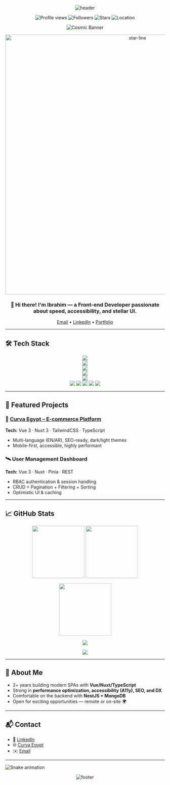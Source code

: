 <!-- ======================= 🌌 COSMIC PORTFOLIO — Ibrahim M. Ghaybour ======================= -->

<!-- HEADER -->
<p align="center">
  <img src="https://capsule-render.vercel.app/api?type=waving&height=220&text=Ibrahim%20Marwan%20Ghaybour&fontAlign=50&fontAlignY=38&color=0:0b1220,50:0f172a,100:1e293b&fontColor=00DC82&animation=fadeIn" alt="header"/>
</p>

<!-- BADGES -->
<p align="center">
  <img src="https://komarev.com/ghpvc/?username=ibrahem-ghaybour&style=for-the-badge&color=0ea5e9" alt="Profile views"/>
  <img src="https://img.shields.io/github/followers/ibrahem-ghaybour?style=for-the-badge&color=22c55e" alt="Followers"/>
  <img src="https://img.shields.io/github/stars/ibrahem-ghaybour?style=for-the-badge&color=f59e0b" alt="Stars"/>
  <img src="https://img.shields.io/badge/Location-Egypt%20%E2%80%93%2010th%20of%20Ramadan-8b5cf6?style=for-the-badge" alt="Location"/>
</p>

<!-- TYPING EFFECT -->
<p align="center">
  <img src="https://raw.githubusercontent.com/ibrahem-ghaybour/ibrahem-ghaybour/main/assets/banner.png" alt="Cosmic Banner" />
</p>

<p align="center">
  <img src="https://i.imgur.com/0Z8FQ5G.gif" width="820" alt="star-line"/>
</p>

<h3 align="center">
  👋 Hi there! I'm Ibrahim — a Front-end Developer passionate about speed, accessibility, and stellar UI.
</h3>

<p align="center">
  <a href="mailto:ebrahimghaibour65@gmail.com">Email</a> •
  <a href="https://www.linkedin.com/in/ibrahim-ghaybour-2b999a299">LinkedIn</a> •
  <a href="https://curvaegypt.com">Portfolio</a>
</p>

---

## 🛠 Tech Stack

<p align="center">
  <!-- Languages -->
  <img src="https://skillicons.dev/icons?i=html,css,js,ts" /><br/>
  <!-- Frameworks -->
  <img src="https://skillicons.dev/icons?i=vue,nuxt,react,nest" /><br/>
  <!-- Styling -->
  <img src="https://skillicons.dev/icons?i=tailwind,bootstrap" /><br/>
  <!-- Databases -->
  <img src="https://skillicons.dev/icons?i=mongodb,mysql" /><br/>
  <!-- Tools -->
  <img src="https://skillicons.dev/icons?i=vite,webpack,git,github,docker,linux,npm,postman,figma" /><br/>
  <!-- Extra Badges -->
  <img src="https://img.shields.io/badge/GSAP-Animations-10B981?logo=greensock&logoColor=fff&style=for-the-badge"/>
  <img src="https://img.shields.io/badge/Pinia-State-ffdd57?style=for-the-badge"/>
  <img src="https://img.shields.io/badge/VueUse-Utilities-41b883?style=for-the-badge"/>
  <img src="https://img.shields.io/badge/ShadcnVue-UI-0ea5e9?style=for-the-badge"/>
  <img src="https://img.shields.io/badge/Mongoose-ODM-47A248?logo=mongodb&logoColor=fff&style=for-the-badge"/>
</p>

---

## 🚀 Featured Projects

### 🔭 [Curva Egypt – E-commerce Platform](https://curvaegypt.com)
**Tech:** Vue 3 · Nuxt 3 · TailwindCSS · TypeScript  
- Multi-language (EN/AR), SEO-ready, dark/light themes  
- Mobile-first, accessible, highly performant  

### 🛰 User Management Dashboard
**Tech:** Vue 3 · Nuxt · Pinia · REST  
- RBAC authentication & session handling  
- CRUD + Pagination + Filtering + Sorting  
- Optimistic UI & caching  

---

## 📈 GitHub Stats

<p align="center">
  <img src="https://github-readme-stats.vercel.app/api?username=ibrahem-ghaybour&show_icons=true&theme=tokyonight&hide_border=true" height="165"/>
  <img src="https://github-readme-streak-stats.herokuapp.com/?user=ibrahem-ghaybour&theme=tokyonight&hide_border=true" height="165"/>
</p>

<p align="center">
  <img src="https://github-readme-stats.vercel.app/api/top-langs/?username=ibrahem-ghaybour&layout=compact&theme=tokyonight&hide_border=true" height="165"/>
</p>

<p align="center">
  <img src="https://github-readme-activity-graph.vercel.app/graph?username=ibrahem-ghaybour&custom_title=Activity%20Graph&theme=nightowl&hide_border=true" />
</p>

<p align="center">
  <img src="https://github-profile-trophy.vercel.app/?username=ibrahem-ghaybour&theme=onestar&no-frame=true&no-bg=true&row=1&margin-w=10" />
</p>

---

## 🧭 About Me
- 2+ years building modern SPAs with **Vue/Nuxt/TypeScript**  
- Strong in **performance optimization, accessibility (A11y), SEO, and DX**  
- Comfortable on the backend with **NestJS + MongoDB**  
- Open for exciting opportunities — remote or on-site 🌍  

---

## 📬 Contact
- 💼 [LinkedIn](https://www.linkedin.com/in/ibrahim-ghaybour-2b999a299)  
- 🌐 [Curva Egypt](https://curvaegypt.com)  
- ✉️ [Email](mailto:ebrahimghaibour65@gmail.com)  

---

<!-- OPTIONAL: Snake animation -->
![Snake animation](https://raw.githubusercontent.com/ibrahem-ghaybour/ibrahem-ghaybour/output/snake.svg)

<!-- FOOTER -->
<p align="center">
  <img src="https://capsule-render.vercel.app/api?type=waving&height=140&section=footer&color=0:1e293b,100:0b1220" alt="footer"/>
</p>
